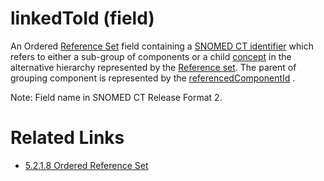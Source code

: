 # linkedToId (field)

An Ordered [Reference Set](https://confluence.ihtsdotools.org/display/DOCGLOSS/Reference+Set "Glossary link: Reference Set") field containing a [SNOMED CT identifier](https://confluence.ihtsdotools.org/display/DOCGLOSS/SNOMED+CT+identifier "Glossary link: SNOMED CT identifier") which refers to either a sub-group of components or a child [concept](https://confluence.ihtsdotools.org/display/DOCGLOSS/concept "Glossary link: concept") in the alternative hierarchy represented by the [Reference set](https://confluence.ihtsdotools.org/display/DOCGLOSS/Reference+set "Glossary link: Reference set"). The parent of grouping component is represented by the [referencedComponentId](https://confluence.ihtsdotools.org/display/DOCGLOSS/referencedComponentId "Glossary link: referencedComponentId") . 

Note: Field name in SNOMED CT Release Format 2.

# Related Links

  * [5.2.1.8 Ordered Reference Set](5.2.1.8-Ordered-Reference-Set_28739371.html)

